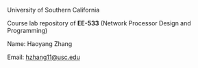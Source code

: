 University of Southern California

Course lab repository of **EE-533** (Network Processor Design and Programming)



Name:   Haoyang Zhang

Email:  hzhang11@usc.edu
